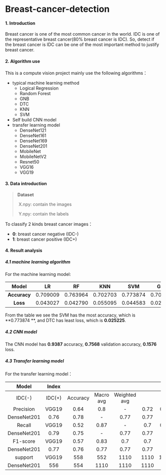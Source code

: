 # Breast-cancer-detection
#### 1. Introduction

Breast cancer is one of the most common cancer in the world. IDC is one of the representative breast cancer(80% breast cancer is IDC). So, detect if the breast cancer is IDC can be one of the most important method to justify breast cancer.

#### 2. Algorithm use

This is a compute vision project mainly use the following algorithms：

* typical machine learning method
  * Logical Regression
  * Random Forest
  * GNB
  * DTC
  * KNN
  * SVM
* Self build CNN model
* transfer learning model
  * DenseNet121
  * DenseNet161
  * DenseNet169
  * DenseNet201
  * MobileNet
  * MobileNetV2
  * Resnet50
  * VGG16
  * VGG19

#### 3. Data introduction

> **Dataset** 
>
> ​	X.npy: contain the images
>
> ​	Y.npy: contain the labels

To classify 2 kinds breast cancer images：

* **0**: breast cancer negative (IDC-)
* **1**: breast cancer positive (IDC+)

#### 4.  Result analysis

##### 4.1 machine learning algorithm

For the machine learning model:

|  **Model**   |    LR    |    RF    |   KNN    |   SVM    |   GNB    |   DTC    |
| :----------: | :------: | :------: | :------: | :------: | :------: | :------: |
| **Accuracy** | 0.709009 | 0.763964 | 0.702703 | 0.773874 | 0.708108 | 0.679279 |
|   **Loss**   | 0.043027 | 0.042790 | 0.055095 | 0.044583 | 0.025861 | 0.025225 |

From the table we see the SVM has the most accuracy, which is **0.773874  **, and DTC has least loss, which is **0.025225**.

##### 4.2 CNN model

The CNN model has **0.9387** accuracy, **0.7568** validation accuracy, **0.1576** loss.

##### 4.3 Transfer learning model

For the transfer learning model：

|    Model    | Index  |          |           |              |      |      |
| :---------: | :----: | :------: | :-------: | :----------: | :--: | :--: |
|   IDC(-)    | IDC(+) | Accuracy | Macro avg | Weighted avg |      |      |
|  Precision  | VGG19  |   0.64   |    0.8    |      -       | 0.72 | 0.72 |
| DenseNet201 |  0.76  |   0.78   |     -     |     0.77     | 0.77 |      |
|   Recall    | VGG19  |   0.52   |   0.87    |      -       | 0.7  | 0.69 |
| DenseNet201 |  0.79  |   0.75   |     -     |     0.77     | 0.77 |      |
|  F1-score   | VGG19  |   0.57   |   0.83    |     0.7      | 0.7  | 0.7  |
| DenseNet201 |  0.77  |   0.76   |   0.77    |     0.77     | 0.77 |      |
|   support   | VGG19  |   558    |    552    |     1110     | 1110 | 1110 |
| DenseNet201 |  556   |   554    |   1110    |     1110     | 1110 |      |












